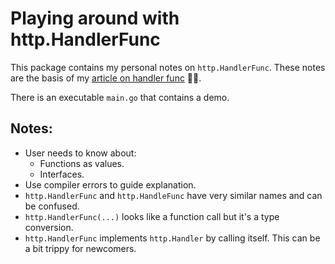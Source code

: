 # Playing around with http.HandlerFunc

This package contains my personal notes on `http.HandlerFunc`. These notes are the basis of my [article on handler func](https://www.willem.dev/articles/http-handler-func/) 👨‍🎤.

There is an executable `main.go` that contains a demo.

## Notes:

- User needs to know about:
  - Functions as values.
  - Interfaces.
- Use compiler errors to guide explanation.
- `http.HandlerFunc` and `http.HandleFunc` have very similar names and can be confused.
- `http.HandlerFunc(...)` looks like a function call but it's a type conversion.
- `http.HandlerFunc` implements `http.Handler` by calling itself. This can be a bit trippy for newcomers.
